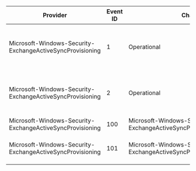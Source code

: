 Provider                                                   |  Event ID  |  Channel                                                                |  Message
-----------------------------------------------------------|------------|-------------------------------------------------------------------------|-----------------------------------------------------------------------
Microsoft-Windows-Security-ExchangeActiveSyncProvisioning  |  1         |  Operational                                                            |  Registered EAS supporting Windows Encryption Provider - ({DllPath})
Microsoft-Windows-Security-ExchangeActiveSyncProvisioning  |  2         |  Operational                                                            |  UnRegistered EAS supporting Windows Encryption Provider - ({DllPath})
Microsoft-Windows-Security-ExchangeActiveSyncProvisioning  |  100       |  Microsoft-Windows-Security-ExchangeActiveSyncProvisioning/Performance  |
Microsoft-Windows-Security-ExchangeActiveSyncProvisioning  |  101       |  Microsoft-Windows-Security-ExchangeActiveSyncProvisioning/Performance  |  CheckCompliance end:    elapse: {TimeSpent} milliseconds